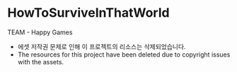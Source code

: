 # HowToSurviveInThatWorld
TEAM - Happy Games

- 에셋 저작권 문제로 인해 이 프로젝트의 리소스는 삭제되었습니다.<br/>
- The resources for this project have been deleted due to copyright issues with the assets.
